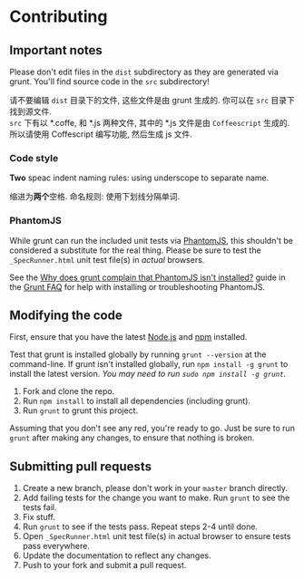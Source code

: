 # Contributing

## Important notes

Please don't edit files in the `dist` subdirectory as they are generated via grunt. You'll find source code in the `src` subdirectory!  

请不要编辑 `dist` 目录下的文件, 这些文件是由 grunt 生成的. 你可以在 `src` 目录下找到源文件.  
`src` 下有以 *.coffe, 和 *.js 两种文件, 其中的 *.js 文件是由 `Coffeescript` 生成的. 所以请使用 Coffescript 编写功能, 然后生成 js 文件.

### Code style

**Two** speac indent
naming rules: using underscope to separate name.

缩进为**两个**空格.
命名规则: 使用下划线分隔单词.

### PhantomJS
While grunt can run the included unit tests via [PhantomJS](http://phantomjs.org/), this shouldn't be considered a substitute for the real thing. Please be sure to test the `_SpecRunner.html` unit test file(s) in _actual_ browsers.

See the [Why does grunt complain that PhantomJS isn't installed?](https://github.com/gruntjs/grunt/blob/master/docs/faq.md#why-does-grunt-complain-that-phantomjs-isnt-installed) guide in the [Grunt FAQ](https://github.com/gruntjs/grunt/blob/master/docs/faq.md) for help with installing or troubleshooting PhantomJS.

## Modifying the code
First, ensure that you have the latest [Node.js](http://nodejs.org/) and [npm](http://npmjs.org/) installed.

Test that grunt is installed globally by running `grunt --version` at the command-line.  If grunt isn't installed globally, run `npm install -g grunt` to install the latest version. _You may need to run `sudo npm install -g grunt`._

1. Fork and clone the repo.
1. Run `npm install` to install all dependencies (including grunt).
1. Run `grunt` to grunt this project.

Assuming that you don't see any red, you're ready to go. Just be sure to run `grunt` after making any changes, to ensure that nothing is broken.

## Submitting pull requests

1. Create a new branch, please don't work in your `master` branch directly.
1. Add failing tests for the change you want to make. Run `grunt` to see the tests fail.
1. Fix stuff.
1. Run `grunt` to see if the tests pass. Repeat steps 2-4 until done.
1. Open `_SpecRunner.html` unit test file(s) in actual browser to ensure tests pass everywhere.
1. Update the documentation to reflect any changes.
1. Push to your fork and submit a pull request.
